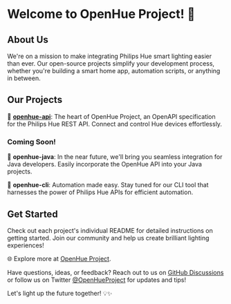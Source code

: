 # Welcome to OpenHue Project! 🌈

## About Us

We're on a mission to make integrating Philips Hue smart lighting easier than ever. 
Our open-source projects simplify your development process, whether you're building a smart home app, 
automation scripts, or anything in between.

## Our Projects

🚀 **[openhue-api](https://github.com/openhue/openhue-api)**: The heart of OpenHue Project, an OpenAPI specification for the Philips Hue REST API. Connect and control Hue devices effortlessly.

### Coming Soon!

🔮 **openhue-java**: In the near future, we'll bring you seamless integration for Java developers. Easily incorporate the OpenHue API into your Java projects.

🔧 **openhue-cli**: Automation made easy. Stay tuned for our CLI tool that harnesses the power of Philips Hue APIs for efficient automation.

## Get Started

Check out each project's individual README for detailed instructions on getting started. Join our community and help us create brilliant lighting experiences!

🌐 Explore more at [OpenHue Project](https://github.com/openhue).

Have questions, ideas, or feedback? Reach out to us on [GitHub Discussions](https://github.com/orgs/openhue/discussions) or follow us on Twitter [@OpenHueProject](https://twitter.com/OpenHueProject) for updates and tips!

Let's light up the future together! 💡✨